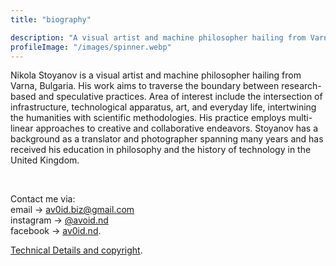 ```yaml
---
title: "biography"

description: "A visual artist and machine philosopher hailing from Varna, Bulgaria, seamlessly traverses the boundary between research-based and speculative practices."
profileImage: "/images/spinner.webp"
---
```


Nikola Stoyanov is a visual artist and machine philosopher hailing from Varna, Bulgaria. His work aims to traverse the boundary between research-based and speculative practices. Area of interest include the intersection of infrastructure, technological apparatus, art, and everyday life, intertwining the humanities with scientific methodologies.  His practice employs multi-linear approaches to creative and collaborative endeavors. Stoyanov has a background as a translator and photographer spanning many years and has received his education in philosophy and the history of technology in the United Kingdom.

</br>

Contact me via: </br>
email → [av0id.biz@gmail.com](mailto:av0id.biz@gmail.com)</br>
instagram → [@avoid.nd](https://www.instagram.com/avoid.nd/)</br>
facebook → [av0id.nd](https://www.facebook.com/av0id.nd/").

[Technical Details and copyright](/tech-spec/tech-spec).
